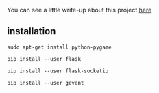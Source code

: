 You can see a little write-up about this project [here](http://cgel.github.io/2016/09/19/pAInt.html)

## installation

`sudo apt-get install python-pygame`

`pip install --user flask`

`pip install --user flask-socketio`

`pip install --user gevent`
